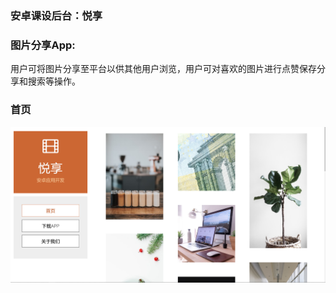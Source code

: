 ### 安卓课设后台：悦享
### 图片分享App: 

用户可将图片分享至平台以供其他用户浏览，用户可对喜欢的图片进行点赞保存分享和搜索等操作。

### 首页

<img src="./image/index.png" alt="index" style="zoom:50%;" />